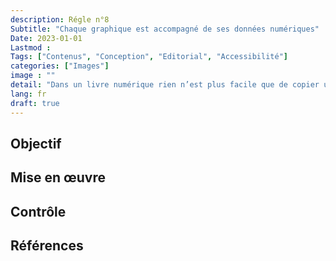 ```yaml
---
description: Régle n°8 
Subtitle: "Chaque graphique est accompagné de ses données numériques"
Date: 2023-01-01
Lastmod : 
Tags: ["Contenus", "Conception", "Editorial", "Accessibilité"]
categories: ["Images"]
image : ""
detail: "Dans un livre numérique rien n’est plus facile que de copier un texte, une image, un son. Quels que soient vos choix en matière de réutilisation de vos contenus, il est essentiel d’informer les lecteurs sur leurs droits dans ce domaine."
lang: fr
draft: true
---
```



## Objectif


## Mise en œuvre


## Contrôle


## Références

